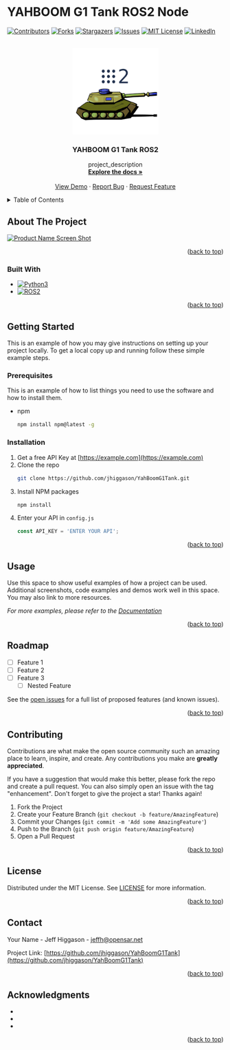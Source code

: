 # YAHBOOM G1 Tank ROS2 Node

<!-- Improved compatibility of back to top link: See: https://github.com/othneildrew/Best-README-Template/pull/73 -->
<a name="readme-top"></a>

<!-- PROJECT SHIELDS -->
<!--
*** I'm using markdown "reference style" links for readability.
*** Reference links are enclosed in brackets [ ] instead of parentheses ( ).
*** See the bottom of this document for the declaration of the reference variables
*** for contributors-url, forks-url, etc. This is an optional, concise syntax you may use.
*** https://www.markdownguide.org/basic-syntax/#reference-style-links
-->
[![Contributors][contributors-shield]][contributors-url]
[![Forks][forks-shield]][forks-url]
[![Stargazers][stars-shield]][stars-url]
[![Issues][issues-shield]][issues-url]
[![MIT License][license-shield]][license-url]
[![LinkedIn][linkedin-shield]][linkedin-url]



<!-- PROJECT LOGO -->
<br />
<div align="center">
  <a href="https://github.com/jhiggason/YahBoomG1Tank">
    <img src="img/tank.png" alt="Logo" width="200" height="200">
  </a>

<h3 align="center">YAHBOOM G1 Tank ROS2</h3>

  <p align="center">
    project_description
    <br />
    <a href="https://github.com/jhiggason/YahBoomG1Tank"><strong>Explore the docs »</strong></a>
    <br />
    <br />
    <a href="https://github.com/jhiggason/YahBoomG1Tank">View Demo</a>
    ·
    <a href="https://github.com/jhiggason/YahBoomG1Tank/issues">Report Bug</a>
    ·
    <a href="https://github.com/jhiggason/YahBoomG1Tank/issues">Request Feature</a>
  </p>
</div>



<!-- TABLE OF CONTENTS -->
<details>
  <summary>Table of Contents</summary>
  <ol>
    <li>
      <a href="#about-the-project">About The Project</a>
      <ul>
        <li><a href="#built-with">Built With</a></li>
      </ul>
    </li>
    <li>
      <a href="#getting-started">Getting Started</a>
      <ul>
        <li><a href="#prerequisites">Prerequisites</a></li>
        <li><a href="#installation">Installation</a></li>
      </ul>
    </li>
    <li><a href="#usage">Usage</a></li>
    <li><a href="#roadmap">Roadmap</a></li>
    <li><a href="#contributing">Contributing</a></li>
    <li><a href="#license">License</a></li>
    <li><a href="#contact">Contact</a></li>
    <li><a href="#acknowledgments">Acknowledgments</a></li>
  </ol>
</details>



<!-- ABOUT THE PROJECT -->
## About The Project

[![Product Name Screen Shot][product-screenshot]](https://example.com)

<p align="right">(<a href="#readme-top">back to top</a>)</p>

### Built With

* [![Python3][Python.org]][Python-url]
* [![ROS2][ROS.org]][ROS-url]

<p align="right">(<a href="#readme-top">back to top</a>)</p>



<!-- GETTING STARTED -->
## Getting Started

This is an example of how you may give instructions on setting up your project locally.
To get a local copy up and running follow these simple example steps.

### Prerequisites

This is an example of how to list things you need to use the software and how to install them.
* npm
  ```sh
  npm install npm@latest -g
  ```

### Installation

1. Get a free API Key at [https://example.com](https://example.com)
2. Clone the repo
   ```sh
   git clone https://github.com/jhiggason/YahBoomG1Tank.git
   ```
3. Install NPM packages
   ```sh
   npm install
   ```
4. Enter your API in `config.js`
   ```js
   const API_KEY = 'ENTER YOUR API';
   ```

<p align="right">(<a href="#readme-top">back to top</a>)</p>



<!-- USAGE EXAMPLES -->
## Usage

Use this space to show useful examples of how a project can be used. Additional screenshots, code examples and demos work well in this space. You may also link to more resources.

_For more examples, please refer to the [Documentation](https://example.com)_

<p align="right">(<a href="#readme-top">back to top</a>)</p>



<!-- ROADMAP -->
## Roadmap

- [ ] Feature 1
- [ ] Feature 2
- [ ] Feature 3
    - [ ] Nested Feature

See the [open issues](https://github.com/jhiggason/YahBoomG1Tank/issues) for a full list of proposed features (and known issues).

<p align="right">(<a href="#readme-top">back to top</a>)</p>



<!-- CONTRIBUTING -->
## Contributing

Contributions are what make the open source community such an amazing place to learn, inspire, and create. Any contributions you make are **greatly appreciated**.

If you have a suggestion that would make this better, please fork the repo and create a pull request. You can also simply open an issue with the tag "enhancement".
Don't forget to give the project a star! Thanks again!

1. Fork the Project
2. Create your Feature Branch (`git checkout -b feature/AmazingFeature`)
3. Commit your Changes (`git commit -m 'Add some AmazingFeature'`)
4. Push to the Branch (`git push origin feature/AmazingFeature`)
5. Open a Pull Request

<p align="right">(<a href="#readme-top">back to top</a>)</p>



<!-- LICENSE -->
## License

Distributed under the MIT License. See [LICENSE](https://github.com/jhiggason/YahBoomG1Tank/blob/main/LICENSE) for more information.

<p align="right">(<a href="#readme-top">back to top</a>)</p>



<!-- CONTACT -->
## Contact

Your Name - Jeff Higgason - jeffh@opensar.net

Project Link: [https://github.com/jhiggason/YahBoomG1Tank](https://github.com/jhiggason/YahBoomG1Tank)

<p align="right">(<a href="#readme-top">back to top</a>)</p>



<!-- ACKNOWLEDGMENTS -->
## Acknowledgments

* []()
* []()
* []()

<p align="right">(<a href="#readme-top">back to top</a>)</p>



<!-- MARKDOWN LINKS & IMAGES -->
<!-- https://www.markdownguide.org/basic-syntax/#reference-style-links -->
[contributors-shield]: https://img.shields.io/github/contributors/jhiggason/YahBoomG1Tank.svg?style=for-the-badge
[contributors-url]: https://github.com/jhiggason/YahBoomG1Tank/graphs/contributors
[forks-shield]: https://img.shields.io/github/forks/jhiggason/YahBoomG1Tank.svg?style=for-the-badge
[forks-url]: https://github.com/jhiggason/YahBoomG1Tank/network/members
[stars-shield]: https://img.shields.io/github/stars/jhiggason/YahBoomG1Tank.svg?style=for-the-badge
[stars-url]: https://github.com/jhiggason/YahBoomG1Tank/stargazers
[issues-shield]: https://img.shields.io/github/issues/jhiggason/YahBoomG1Tank.svg?style=for-the-badge
[issues-url]: https://github.com/jhiggason/YahBoomG1Tank/issues
[license-shield]: https://img.shields.io/github/license/jhiggason/YahBoomG1Tank.svg?style=for-the-badge
[license-url]: https://github.com/jhiggason/YahBoomG1Tank/blob/master/LICENSE
[linkedin-shield]: https://img.shields.io/badge/-LinkedIn-black.svg?style=for-the-badge&logo=linkedin&colorB=555
[linkedin-url]: https://www.linkedin.com/in/jeff-higgason-2a20a9227/
[product-screenshot]: https://hackster.imgix.net/uploads/attachments/1418126/_y4NHHNkT2t.blob?auto=compress%2Cformat&w=900&h=675&fit=min
[Python.org]: https://img.shields.io/badge/Python-3776AB?style=for-the-badge&logo=python&logoColor=white
[Python-url]: https://www.python.org/
[ROS.org]: https://img.shields.io/badge/ROS2-Humble-%2322314E?style=for-the-badge&logo=ros&logoColor=%2322314E
[ROS-url]: https://docs.ros.org/en/humble/index.html